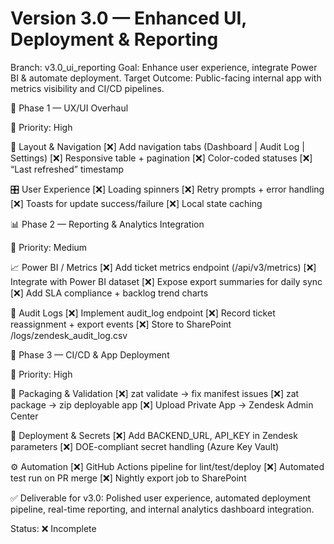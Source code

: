 # Version 3.0 — Enhanced UI, Deployment & Reporting

Branch: v3.0_ui_reporting
Goal: Enhance user experience, integrate Power BI & automate deployment.
Target Outcome: Public-facing internal app with metrics visibility and CI/CD pipelines.

🎨 Phase 1 — UX/UI Overhaul

🥇 Priority: High

🧭 Layout & Navigation
[❌] Add navigation tabs (Dashboard | Audit Log | Settings)
[❌] Responsive table + pagination
[❌] Color-coded statuses
[❌] “Last refreshed” timestamp

🎛️ User Experience
[❌] Loading spinners
[❌] Retry prompts + error handling
[❌] Toasts for update success/failure
[❌] Local state caching

📊 Phase 2 — Reporting & Analytics Integration

🥈 Priority: Medium

📈 Power BI / Metrics
[❌] Add ticket metrics endpoint (/api/v3/metrics)
[❌] Integrate with Power BI dataset
[❌] Expose export summaries for daily sync
[❌] Add SLA compliance + backlog trend charts

🧾 Audit Logs
[❌] Implement audit_log endpoint
[❌] Record ticket reassignment + export events
[❌] Store to SharePoint /logs/zendesk_audit_log.csv

🚀 Phase 3 — CI/CD & App Deployment

🥇 Priority: High

🧰 Packaging & Validation
[❌] zat validate → fix manifest issues
[❌] zat package → zip deployable app
[❌] Upload Private App → Zendesk Admin Center

🔐 Deployment & Secrets
[❌] Add BACKEND_URL, API_KEY in Zendesk parameters
[❌] DOE-compliant secret handling (Azure Key Vault)

⚙️ Automation
[❌] GitHub Actions pipeline for lint/test/deploy
[❌] Automated test run on PR merge
[❌] Nightly export job to SharePoint

✅ Deliverable for v3.0:
Polished user experience, automated deployment pipeline, real-time reporting, and internal analytics dashboard integration.

Status: ❌ Incomplete